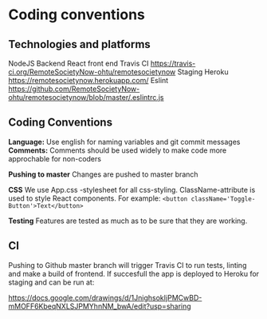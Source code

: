 # Coding conventions #

## Technologies and platforms ##
NodeJS Backend
React front end
Travis CI https://travis-ci.org/RemoteSocietyNow-ohtu/remotesocietynow
Staging Heroku https://remotesocietynow.herokuapp.com/
Eslint https://github.com/RemoteSocietyNow-ohtu/remotesocietynow/blob/master/.eslintrc.js

## Coding Conventions ##
**Language:** Use english for naming variables and git commit messages
**Comments:** Comments should be used widely to make code more approchable for non-coders

**Pushing to master**
Changes are pushed to master branch

**CSS**
We use App.css -stylesheet for all css-styling. ClassName-attribute is used to style React components. For example: 
```<button className='Toggle-Button'>Text</button>```

**Testing**
Features are tested as much as to be sure that they are working.

## CI ##
Pushing to Github master branch will trigger Travis CI to run tests, linting and make a build of frontend. If succesfull the app is deployed to Heroku for staging and can be run at:

https://docs.google.com/drawings/d/1JnighsokIjPMCwBD-mMOFF6KbeqNXLSJPMYhnNM_bwA/edit?usp=sharing